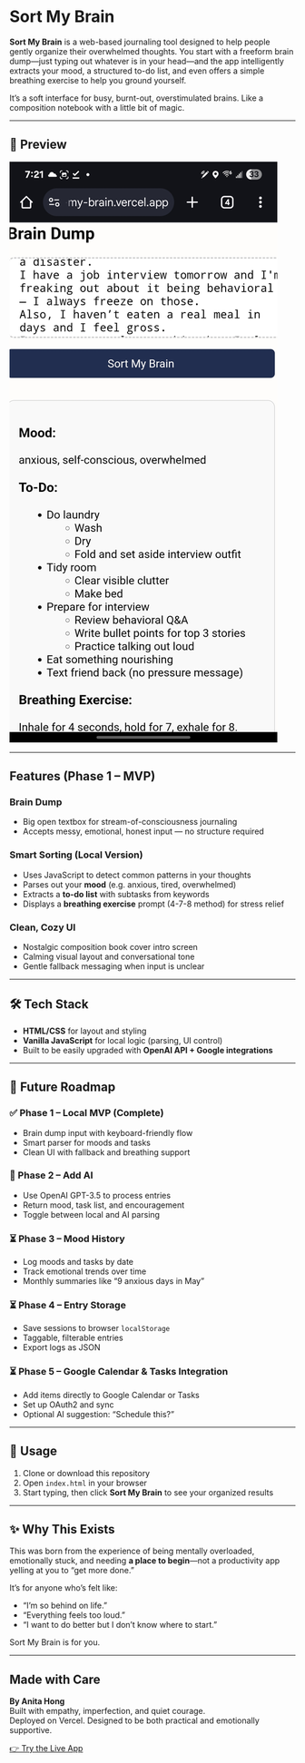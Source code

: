 # Sort My Brain

**Sort My Brain** is a web-based journaling tool designed to help people gently organize their overwhelmed thoughts. You start with a freeform brain dump—just typing out whatever is in your head—and the app intelligently extracts your mood, a structured to-do list, and even offers a simple breathing exercise to help you ground yourself.

It’s a soft interface for busy, burnt-out, overstimulated brains. Like a composition notebook with a little bit of magic.

---

## 📸 Preview

![Sort My Brain Screenshot](./Screenshot_20250514_072128_Chrome.jpg)

---

## Features (Phase 1 – MVP)

### Brain Dump
- Big open textbox for stream-of-consciousness journaling
- Accepts messy, emotional, honest input — no structure required

### Smart Sorting (Local Version)
- Uses JavaScript to detect common patterns in your thoughts
- Parses out your **mood** (e.g. anxious, tired, overwhelmed)
- Extracts a **to-do list** with subtasks from keywords
- Displays a **breathing exercise** prompt (4-7-8 method) for stress relief

### Clean, Cozy UI
- Nostalgic composition book cover intro screen
- Calming visual layout and conversational tone
- Gentle fallback messaging when input is unclear

---

## 🛠️ Tech Stack

- **HTML/CSS** for layout and styling  
- **Vanilla JavaScript** for local logic (parsing, UI control)  
- Built to be easily upgraded with **OpenAI API + Google integrations**

---

## 🔮 Future Roadmap

### ✅ Phase 1 – Local MVP (Complete)
- Brain dump input with keyboard-friendly flow
- Smart parser for moods and tasks
- Clean UI with fallback and breathing support

### 🔄 Phase 2 – Add AI
- Use OpenAI GPT-3.5 to process entries
- Return mood, task list, and encouragement
- Toggle between local and AI parsing

### ⏳ Phase 3 – Mood History
- Log moods and tasks by date
- Track emotional trends over time
- Monthly summaries like “9 anxious days in May”

### ⏳ Phase 4 – Entry Storage
- Save sessions to browser `localStorage`
- Taggable, filterable entries
- Export logs as JSON

### ⏳ Phase 5 – Google Calendar & Tasks Integration
- Add items directly to Google Calendar or Tasks
- Set up OAuth2 and sync
- Optional AI suggestion: “Schedule this?”

---

## 🚀 Usage

1. Clone or download this repository  
2. Open `index.html` in your browser  
3. Start typing, then click **Sort My Brain** to see your organized results

---

## ✨ Why This Exists

This was born from the experience of being mentally overloaded, emotionally stuck, and needing **a place to begin**—not a productivity app yelling at you to “get more done.”

It’s for anyone who’s felt like:
- “I’m so behind on life.”
- “Everything feels too loud.”
- “I want to do better but I don’t know where to start.”

Sort My Brain is for you.

---

## Made with Care

**By Anita Hong**  
Built with empathy, imperfection, and quiet courage.  
Deployed on Vercel. Designed to be both practical and emotionally supportive.

[👉 Try the Live App](https://sort-my-brain.vercel.app)  
